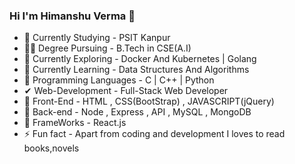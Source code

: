### Hi I'm Himanshu Verma 👋

- 🏫 Currently Studying - PSIT Kanpur 
- 👨‍🎓  Degree Pursuing - B.Tech in CSE(A.I)
- 🧠 Currently Exploring - Docker And Kubernetes | Golang
- 👀 Currently Learning - Data Structures And Algorithms
- 🌟  Programming Languages - C | C++ | Python
- ✔  Web-Development - Full-Stack Web Developer
- 🎯 Front-End - HTML , CSS(BootStrap) , JAVASCRIPT(jQuery)
- 🎯 Back-end - Node , Express , API , MySQL , MongoDB 
- 📝 FrameWorks - React.js
- ⚡ Fun fact - Apart from coding and development I loves to read books,novels

